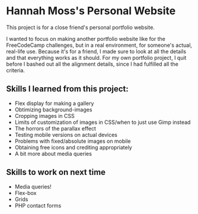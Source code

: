 # Hannah Moss's Personal Website
This project is for a close friend's personal portfolio website. 

I wanted to focus on making another portfolio website like for the FreeCodeCamp challenges, but in a real environment, for someone's actual, real-life use. Because it's for a friend, I made sure to look at all the details and that everything works as it should. For my own portfolio project, I quit before I bashed out all the alignment details, since I had fulfilled all the criteria. 

## Skills I learned from this project:
- Flex display for making a gallery
- Obtimizing background-images
- Cropping images in CSS
- Limits of customization of images in CSS/when to just use Gimp instead
- The horrors of the parallax effect
- Testing mobile versions on actual devices
- Problems with fixed/absolute images on mobile
- Obtaining free icons and crediting appropriately
- A bit more about media queries

## Skills to work on next time
- Media queries!
- Flex-box
- Grids
- PHP contact forms
